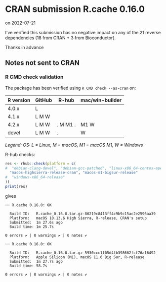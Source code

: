# CRAN submission R.cache 0.16.0

on 2022-07-21

I've verified this submission has no negative impact on any of the 21 reverse dependencies (18 from CRAN + 3 from Bioconductor).

Thanks in advance


## Notes not sent to CRAN

### R CMD check validation

The package has been verified using `R CMD check --as-cran` on:

| R version     | GitHub | R-hub    | mac/win-builder |
| ------------- | ------ | -------- | --------------- |
| 4.0.x         | L      |          |                 |
| 4.1.x         | L M W  |          |                 |
| 4.2.x         | L M W  | . M M1 . | M1 W            |
| devel         | L M W  | .        |    W            |

*Legend: OS: L = Linux, M = macOS, M1 = macOS M1, W = Windows*


R-hub checks:

```r
res <- rhub::check(platform = c(
#  "debian-clang-devel", "debian-gcc-patched", "linux-x86_64-centos-epel",
  "macos-highsierra-release-cran", "macos-m1-bigsur-release"
#  "windows-x86_64-release"
))
print(res)
```

gives

```
── R.cache 0.16.0: OK

  Build ID:   R.cache_0.16.0.tar.gz-86219c8413ff4c9b9c15ac2e2596aa39
  Platform:   macOS 10.13.6 High Sierra, R-release, CRAN's setup
  Submitted:  1m 27.6s ago
  Build time: 1m 25.7s

0 errors ✔ | 0 warnings ✔ | 0 notes ✔

── R.cache 0.16.0: OK

  Build ID:   R.cache_0.16.0.tar.gz-5930ccc1f05d4fb398662fcf76a16492
  Platform:   Apple Silicon (M1), macOS 11.6 Big Sur, R-release
  Submitted:  1m 27.7s ago
  Build time: 58.7s

0 errors ✔ | 0 warnings ✔ | 0 notes ✔
```
